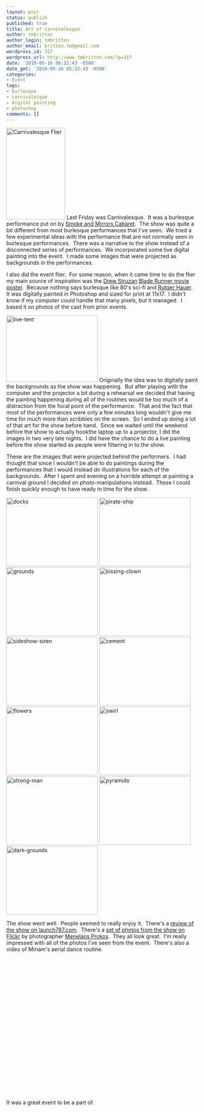 ```yaml
---
layout: post
status: publish
published: true
title: Art of Carnivalesque
author: tmbritton
author_login: tmbritton
author_email: britton.tm@gmail.com
wordpress_id: 317
wordpress_url: http://www.tmbritton.com/?p=317
date: '2010-05-16 00:32:43 -0500'
date_gmt: '2010-05-16 05:32:43 -0500'
categories:
- Event
tags:
- burlesque
- carnivalesque
- digital painting
- photoshop
comments: []
---
```

<p><a class="tt-flickr tt-flickr-Small" title="Carnivalesque Flier" href="http://www.tmbritton.com/art/photo/4610897964/flier.html"><img class="alignright float-right" src="http://farm2.static.flickr.com/1227/4610897964_6f40467af0_m.jpg" alt="Carnivalesque Flier" width="154" height="240" /></a> Last Friday was Carnivalesque.  It was a burlesque performance put on by <a href="http://www.facebook.com/SmokeandMirrorsCabaret">Smoke and Mirrors Cabaret</a>.  The show was quite a bit different from most burlesque performances that I've seen.  We tried a few experimental ideas with the performance that are not normally seen in burlesque performances.  There was a narrative to the show instead of a disconnected series of performances.  We incorporated some live digital painting into the event.  I made some images that were projected as backgrounds in the performances.</p>
<p>I also did the event flier.  For some reason, when it came time to do the flier my main source of inspiration was the <a href="http://www.drewstruzan.com/">Drew Struzan</a> <a href="http://www.drewstruzan.com/illustrated/portfolio/?fa=large&amp;gid=685&amp;mp&amp;gallerystart=1&amp;pagestart=1&amp;type=mp&amp;gs=1">Blade Runner movie poster</a>.  Because nothing says burlesque like 80's sci-fi and <a href="http://www.imdb.com/name/nm0000442/">Rutger Hauer</a>.  It was digitally painted in Photoshop and sized for print at 11x17.  I didn't know if my computer could handle that many pixels, but it managed.  I based it on photos of the cast from prior events.</p>
<p><a class="tt-flickr tt-flickr-Small" title="live-tent" href="http://www.tmbritton.com/art/photo/4609603355/live-tent.html"><img class="alignright float-right" src="http://farm4.static.flickr.com/3301/4609603355_88efc170f5_m.jpg" alt="live-tent" width="240" height="175" /></a> Originally the idea was to digitally paint the backgrounds as the show was happening.  But after playing with the computer and the projector a bit during a rehearsal we decided that having the painting happening during all of the routines would be too much of a distraction from the focal point of the performance.  That and the fact that most of the performances were only a few minutes long wouldn't give me time for much more than scribbles on the screen.  So I ended up doing a lot of that art for the show before hand.  Since we waited until the weekend before the show to actually hookthe laptop up to a projector, I did the images in two very late nights.  I did have the chance to do a live painting before the show started as people were filtering in to the show.</p>
<p>These are the images that were projected behind the performers.  I had thought that since I wouldn't be able to do paintings during the performances that I would instead do illustrations for each of the backgrounds.  After I spent and evening on a horrible attempt at painting a carnival ground I decided on photo-manipulations instead.  These I could finish quickly enough to have ready in time for the show.</p>
<p><a class="tt-flickr tt-flickr-Small" title="docks" href="http://www.tmbritton.com/art/photo/4610211324/docks.html"><img class="alignnone" src="http://farm2.static.flickr.com/1240/4610211324_a93e2569f4_m.jpg" alt="docks" width="240" height="180" /></a> <a class="tt-flickr tt-flickr-Small" title="pirate-ship" href="http://www.tmbritton.com/art/photo/4610211246/pirate-ship.html"><img class="alignnone" src="http://farm2.static.flickr.com/1181/4610211246_46939c68d9_m.jpg" alt="pirate-ship" width="240" height="180" /></a> <a class="tt-flickr tt-flickr-Small" title="grounds" href="http://www.tmbritton.com/art/photo/4610211358/grounds.html"><img class="alignnone" src="http://farm2.static.flickr.com/1189/4610211358_edb3ddd361_m.jpg" alt="grounds" width="240" height="180" /></a> <a class="tt-flickr tt-flickr-Small" title="kissing-clown" href="http://www.tmbritton.com/art/photo/4609603493/kissing-clown.html"><img class="alignnone" src="http://farm2.static.flickr.com/1325/4609603493_53be47a2d6_m.jpg" alt="kissing-clown" width="240" height="180" /></a> <a class="tt-flickr tt-flickr-Small" title="sideshow-siren" href="http://www.tmbritton.com/art/photo/4610211462/sideshow-siren.html"><img class="alignnone" src="http://farm2.static.flickr.com/1160/4610211462_9bafd094b4_m.jpg" alt="sideshow-siren" width="240" height="180" /></a> <a class="tt-flickr tt-flickr-Small" title="cement" href="http://www.tmbritton.com/art/photo/4609602853/cement.html"><img class="alignnone" src="http://farm4.static.flickr.com/3359/4609602853_bffdc75f84_m.jpg" alt="cement" width="240" height="180" /></a> <a class="tt-flickr tt-flickr-Small" title="flowers" href="http://www.tmbritton.com/art/photo/4609602963/flowers.html"><img class="alignnone" src="http://farm5.static.flickr.com/4006/4609602963_3dd0e742be_m.jpg" alt="flowers" width="240" height="180" /></a> <a class="tt-flickr tt-flickr-Small" title="swirl" href="http://www.tmbritton.com/art/photo/4610211044/swirl.html"><img class="alignnone" src="http://farm5.static.flickr.com/4004/4610211044_22ac81e2ea_m.jpg" alt="swirl" width="240" height="180" /></a> <a class="tt-flickr tt-flickr-Small" title="strong-man" href="http://www.tmbritton.com/art/photo/4609603067/strong-man.html"><img class="alignnone" src="http://farm5.static.flickr.com/4025/4609603067_c1b14dd1ed_m.jpg" alt="strong-man" width="240" height="180" /></a> <a class="tt-flickr tt-flickr-Small" title="pyramids" href="http://www.tmbritton.com/art/photo/4609603113/pyramids.html"><img class="alignnone" src="http://farm4.static.flickr.com/3313/4609603113_4004a97e9c_m.jpg" alt="pyramids" width="240" height="180" /></a> <a class="tt-flickr tt-flickr-Small" title="dark-grounds" href="http://www.tmbritton.com/art/photo/4610211200/dark-grounds.html"><img class="alignnone" src="http://farm5.static.flickr.com/4057/4610211200_a43a594c75_m.jpg" alt="dark-grounds" width="240" height="180" /></a></p>
<p>The show went well.  People seemed to really enjoy it.  There's a <a href="http://www.launch787.com/1topics/events/carnivalesque-hits-the-highball/">review of the show on launch787.com</a>.  There's a <a href="http://www.flickr.com/photos/menelaosprokos/sets/72157623920169017/">set of photos from the show on Flickr</a> by photographer <a href="http://menelaosprokos.com/">Menelaos Prokos</a>.  They all look great.  I'm really impressed with all of the photos I've seen from the event.  There's also a video of Miriam's aerial dance routine.<br />
<object width="480" height="385"><param name="movie" value="http://web1.nyc.youtube.com/v/01R8SNLmOt4&hl=en_US&fs=1&rel=0"></param><param name="allowFullScreen" value="true"></param><param name="allowscriptaccess" value="always"></param><embed src="http://web1.nyc.youtube.com/v/01R8SNLmOt4&hl=en_US&fs=1&rel=0" type="application/x-shockwave-flash" allowscriptaccess="always" allowfullscreen="true" width="480" height="385"></embed></object><br />
It was a great event to be a part of.</p>
